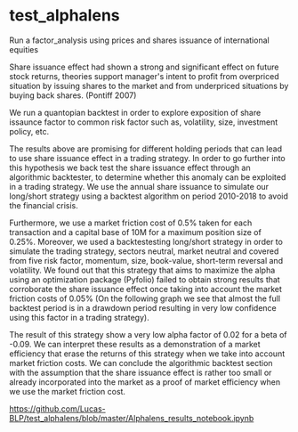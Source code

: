 # test_alphalens
Run a factor_analysis using prices and shares issuance of international equities

Share issuance effect had shown a strong and significant effect on future stock returns, theories support manager's intent to profit from overpriced situation by issuing shares to the market and from underpriced situations by buying back shares. (Pontiff 2007)

We run a quantopian backtest in order to explore exposition of share issaunce factor to common risk factor such as, volatility, size, investment policy, etc.

The results above are promising for different holding periods that can lead to use share issuance effect in a trading strategy. In order to go further into this hypothesis we back test the share issuance effect through an algorithmic backtester, to determine whether this anomaly can be exploited in a trading strategy.  We use the annual share issuance to simulate our long/short strategy using a backtest algorithm on period 2010-2018 to avoid the financial crisis.  

Furthermore, we use a market friction cost of 0.5% taken for each transaction and a capital base of 10M for a maximum position size of 0.25%. Moreover, we used a backtestesting long/short strategy in order to simulate the trading strategy, sectors neutral, market neutral and covered from five risk factor, momentum, size, book-value, short-term reversal and volatility. We found out that this strategy that aims to maximize the alpha using an optimization package (Pyfolio) failed to obtain strong results that corroborate the share issuance effect once taking into account the market friction costs of 0.05% (On the following graph we see that almost the full backtest period is in a drawdown period resulting in very low confidence using this factor in a trading strategy). 
 
The result of this strategy show a very low alpha factor of 0.02 for a beta of -0.09. We can interpret these results as a demonstration of a market efficiency that erase the returns of this strategy when we take into account market friction costs. We can conclude the algorithmic backtest section with the assumption that the share issuance effect is rather too small or already incorporated into the market as a proof of market efficiency when we use the market friction cost.



https://github.com/Lucas-BLP/test_alphalens/blob/master/Alphalens_results_notebook.ipynb

